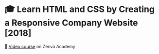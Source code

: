 # :mortar_board: Learn HTML and CSS by Creating a Responsive Company Website [2018]

:link: [Video course][course] on Zenva Academy

[course]: https://academy.zenva.com/course/become-a-html-and-css-developer-build-a-responsive-website/
